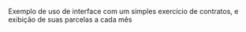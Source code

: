 Exemplo de uso de interface com um simples exercicio de contratos, e exibição de suas parcelas a cada mês